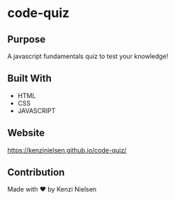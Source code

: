 # code-quiz

## Purpose
A javascript fundamentals quiz to test your knowledge! 

## Built With
* HTML
* CSS
* JAVASCRIPT

## Website
https://kenzinielsen.github.io/code-quiz/

## Contribution
Made with ❤️ by Kenzi Nielsen

